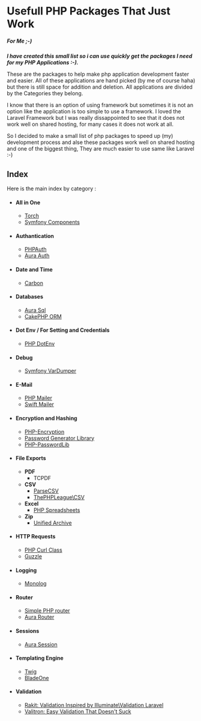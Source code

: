 # Usefull PHP Packages That Just Work 
##### For Me ;-) 

***I have created this small list so i can use quickly get the packages I need for my PHP Applications :-).***

These are the packages to help make php application development faster and easier. All of these applications are hand picked (by me of course haha) but there is still space for addition and deletion. All applications are divided by the Categories they belong.

I know that there is an option of using framework but sometimes it is not an option like the application is too simple to use a framework. I loved the Laravel Framework but I was really dissappointed to see that it does not work well on shared hosting, for many cases it does not work at all.

So I decided to make a small list of php packages to speed up (my) development process and alse these packages work well on shared hosting and one of the biggest thing, They are much easier to use same like Laravel :-)

## Index
Here is the main index by category :

- #### All in One
	- [Torch](https://github.com/mattstauffer/Torch)
	- [Symfony Components](https://symfony.com/doc/current/components/)
- #### Authantication
	- [PHPAuth](manuals/manual.php-auth.pdf)
	- [Aura Auth](manuals/manual.aura-auth.pdf)
- #### Date and Time
	- [Carbon](manuals/manual.carbon.pdf)
- #### Databases
	- [Aura Sql](manuals/manual.aura-sql.pdf)
	- [CakePHP ORM](manuals/manual.cakephp-orm.pdf)
- #### Dot Env / For Setting and Credentials
	- [PHP DotEnv](manuals/manual.php-dotenv.pdf) 
- #### Debug
	- [Symfony VarDumper](manuals/manual.vardumper.pdf)
- #### E-Mail
	- [PHP Mailer](manuals/manual.php-mailer.pdf)
	- [Swift Mailer](manuals/manual.swiftmailer.pdf)
- #### Encryption and Hashing
	- [PHP-Encryption](manuals/manual.php-encryption.pdf)
	- [Password Generator Library](manuals/manual.password-generator.pdf)
	- [PHP-PasswordLib](manuals/manual.php-passwordLib.pdf)
- #### File Exports
	- **PDF**
		- TCPDF
	- **CSV**
		- [ParseCSV](manuals/manual.manual.parsecsv.pdf)
		- [ThePHPLeague\CSV](manuals/manual.thephpleague-csv.pdf)
	- **Excel**
		- [PHP Spreadsheets](manuals/manual.php-spreadsheets.pdf)
	- **Zip**
		- [Unified Archive](manuals/manual.unifiedarchive.pdf)
- #### HTTP Requests
	- [PHP Curl Class](manuals/manual.php-curl-class.pdf)
	- [Guzzle](manuals/manual.guzzle.pdf)
- #### Logging
	- [Monolog](manuals/manual.monolog.pdf)
- #### Router
	- [Simple PHP router](manuals/manual.simple-php-router.pdf)
	- [Aura Router](manuals/manual.aura-router.pdf)
- #### Sessions
	- [Aura Session](manuals/manual.aura-session.pdf)
- #### Templating Engine
	- [Twig](manuals/manual.twig.pdf)
	- [BladeOne](manuals/manual.bladeone.pdf)
- #### Validation 
	- [Rakit: Validation Inspired by Illuminate\Validation Laravel](manuals/manual.rakit-validation.pdf)
	- [Valitron: Easy Validation That Doesn't Suck](manuals/manual.valitron.pdf)